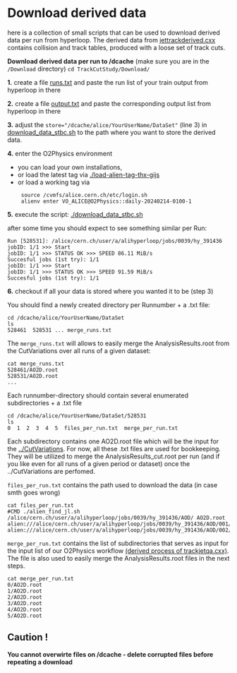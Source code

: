 # Download derived data

here is a collection of small scripts that can be used to download derived data per run from hyperloop.
The derived data from [jettrackderived.cxx](https://github.com/AliceO2Group/O2Physics/blob/master/PWGJE/TableProducer/jettrackderived.cxx) contains collision and track tables, produced with a loose set of track cuts.

**Download derived data per run to /dcache**
(make sure you are in the ```/Download``` directory)
```cd TrackCutStudy/Download/ ```

**1.** create a file [runs.txt](https://github.com/jloemker/TrackCutStudy/blob/johanna/Download/runs.txt) and paste the run list of your train output from hyperloop in there 

**2.** create a file [output.txt](https://github.com/jloemker/TrackCutStudy/blob/johanna/Download/output.txt) and paste the corresponding output list from hyperloop in there 

**3.** adjust the ```store="/dcache/alice/YourUserName/DataSet"``` (line 3) in [download_data_stbc.sh](https://github.com/jloemker/TrackCutStudy/blob/johanna/Download/download_data_stbc.sh) to the path where you want to store the derived data.

**4.** enter the O2Physics environment
   - you can load your own installations,
   - or load the latest tag via [./load-alien-tag-thx-gijs](https://github.com/jloemker/TrackCutStudy/blob/johanna/Download/load-alien-tag-thx-gijs)
   - or load a working tag via
     ```
      source /cvmfs/alice.cern.ch/etc/login.sh
      alienv enter VO_ALICE@O2Physics::daily-20240214-0100-1
     ```
**5.** execute the script: [./download_data_stbc.sh](https://github.com/jloemker/TrackCutStudy/blob/johanna/Download/download_data_stbc.sh)

after some time you should expect to see something similar per Run: 
```
Run [528531]: /alice/cern.ch/user/a/alihyperloop/jobs/0039/hy_391436
jobID: 1/1 >>> Start
jobID: 1/1 >>> STATUS OK >>> SPEED 86.11 MiB/s
Succesful jobs (1st try): 1/1
jobID: 1/1 >>> Start
jobID: 1/1 >>> STATUS OK >>> SPEED 91.59 MiB/s
Succesful jobs (1st try): 1/1
```

**6.** checkout if all your data is stored where you wanted it to be (step 3)

  You should find a newly created directory per Runnumber + a .txt file:
  ```
  cd /dcache/alice/YourUserName/DataSet
  ls
  528461  528531 ... merge_runs.txt
  ```
  The ```merge_runs.txt``` will allows to easily merge the AnalysisResults.root from the CutVariations over all runs of a given dataset:  
  ```
  cat merge_runs.txt 
  528461/AO2D.root
  528531/AO2D.root
  ...
  ```

  Each runnumber-directory should contain several enumerated subdirectories + a .txt file
  ```
  cd /dcache/alice/YourUserName/DataSet/528531
  ls
  0  1  2  3  4  5  files_per_run.txt  merge_per_run.txt
  ```

  Each subdirectory contains one AO2D.root file which will be the input for the [../CutVariations](https://github.com/jloemker/TrackCutStudy/tree/johanna/CutVariations). For now, all these .txt files are used for bookkeeping. They will be utilized to merge the AnalysisResults_cut.root per run (and if you like even for all runs of a given period or dataset) once the ../CutVariations are perfomed.

  ```files_per_run.txt``` contains the path used to download the data (in case smth goes wrong)
  ```
  cat files_per_run.txt 
  #CMD ./alien_find_jl.sh /alice/cern.ch/user/a/alihyperloop/jobs/0039/hy_391436/AOD/ AO2D.root  
  alien:///alice/cern.ch/user/a/alihyperloop/jobs/0039/hy_391436/AOD/001/AO2D.root
  alien:///alice/cern.ch/user/a/alihyperloop/jobs/0039/hy_391436/AOD/002/AO2D.root
  ```
  ```merge_per_run.txt``` contains the list of subdirectories that serves as input for the input list of our O2Physics workflow [(derived process of trackjetqa.cxx)](https://github.com/AliceO2Group/O2Physics/blob/master/PWGJE/Tasks/trackJetqa.cxx). The file is also used to easily merge the AnalysisResults.root files in the next steps.
  ```
  cat merge_per_run.txt 
  0/AO2D.root
  1/AO2D.root
  2/AO2D.root
  3/AO2D.root
  4/AO2D.root
  5/AO2D.root
  ```

## Caution !
**You cannot overwirte files on /dcache - delete corrupted files before repeating a download**



